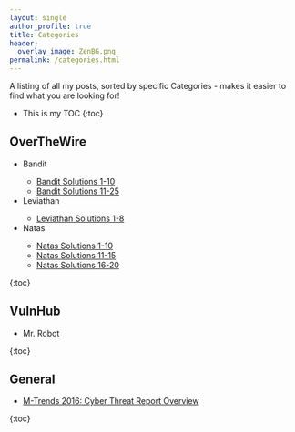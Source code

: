```yaml
---
layout: single
author_profile: true
title: Categories
header:
  overlay_image: ZenBG.png
permalink: /categories.html
---
```


A listing of all my posts, sorted by specific Categories - makes it easier to find what you are looking for!

* This is my TOC
{:toc}

<h2>OverTheWire</h2>
<ul>

<li>Bandit</li>
<ul>
<li><a href="https://jhalon.github.io/over-the-wire-bandit1/">Bandit Solutions 1-10</a></li>
<li><a href="https://jhalon.github.io/over-the-wire-bandit2/">Bandit Solutions 11-25</a></li>
</ul>

<li>Leviathan</li>
<ul>
<li><a href="https://jhalon.github.io/over-the-wire-leviathan/">Leviathan Solutions 1-8</a></li>
</ul>

<li>Natas</li>
<ul>
<li><a href="https://jhalon.github.io/over-the-wire-natas1/">Natas Solutions 1-10</a></li>
<li><a href="https://jhalon.github.io/over-the-wire-natas2/">Natas Solutions 11-15</a></li>
<li><a href="https://jhalon.github.io/over-the-wire-natas3/">Natas Solutions 16-20</a></li>
</ul>

</ul>
{:toc}

<h2>VulnHub</h2>
<ul>
<li>Mr. Robot</li>
</ul>
{:toc}

<h2>General</h2>
<ul>
<li><a href="https://jhalon.github.io/m-trends-fireeye-report-overview/">M-Trends 2016: Cyber Threat Report Overview</a></li>
</ul>
{:toc}
